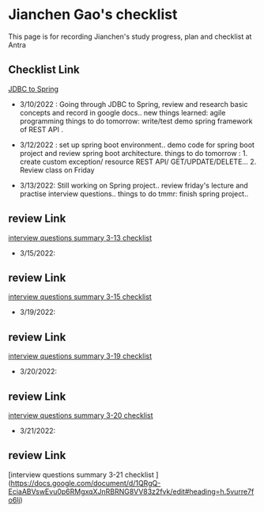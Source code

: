 # Jianchen Gao's checklist 

This page is for recording Jianchen's study progress, plan and checklist at Antra

## Checklist Link
[JDBC to Spring](https://docs.google.com/document/d/1MVFJ97cqOu5zB3k8UgtbR7WEQ0D6jYLFy0JmlbgmxT4/edit)

* 3/10/2022 : Going through JDBC to Spring, review and research basic concepts and record in google docs..
			  new things learned: agile programming
			  things to do tomorrow: write/test demo spring framework of REST API .
* 3/12/2022 : set up spring boot environment.. demo code for spring boot project and review spring boot architecture.
			  things to do tomorrow : 1. create custom exception/ resource REST API/ GET/UPDATE/DELETE... 2. Review class on Friday 
			  
* 3/13/2022: Still working on Spring project.. review friday's lecture and practise interview questions.. things to do tmmr: finish spring project..

## review Link
[interview questions summary 3-13 checklist ](https://docs.google.com/document/d/1j-2PCxF2fXq1eg6QjlQ7gyPoAoIb6ndwMiaZTiJbBkU/edit)


* 3/15/2022: 

## review Link
[interview questions summary  3-15 checklist ](https://docs.google.com/document/d/1OanCfwkyT6EHMVugTV38FSPcAPj6_nKwiEIoCMPu65w/edit)

* 3/19/2022: 

## review Link
[interview questions summary  3-19 checklist ](https://docs.google.com/document/d/1tzME_g2f9_V6krbzmYyzvprJpZZNBPCBkNqs5jBSwtg/edit)


* 3/20/2022: 

## review Link
[interview questions summary  3-20 checklist ](https://docs.google.com/document/d/1af_SJDZnraSvGGqUGLWWhKN0JEZD8BAkc_b7NmQPzY4/edit)

* 3/21/2022: 

## review Link
[interview questions summary  3-21 checklist ]
(https://docs.google.com/document/d/1QRgQ-EciaABVswEvu0p6RMgxqXJnRBRNG8VV83z2fvk/edit#heading=h.5vurre7fo6lj)



			  

			  